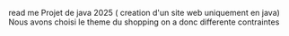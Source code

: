 read me
Projet de java 2025 ( creation d'un site web uniquement en java) 
Nous avons choisi le theme du shopping on a donc differente contraintes 

